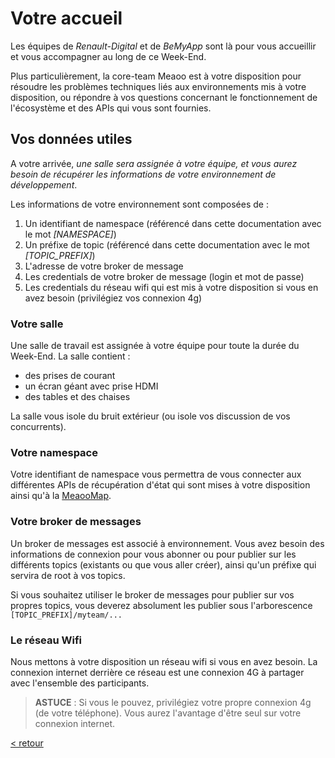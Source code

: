 # Votre accueil

Les équipes de *Renault-Digital* et de *BeMyApp* sont là pour vous accueillir et vous accompagner au long de ce Week-End.

Plus particulièrement, la core-team Meaoo est à votre disposition pour résoudre les problèmes techniques liés aux environnements mis à votre disposition, ou répondre à vos questions concernant le fonctionnement de l'écosystème et des APIs qui vous sont fournies.

## Vos données utiles

A votre arrivée, *une salle sera assignée à votre équipe, et vous aurez besoin de récupérer les informations de votre environnement de développement*.

Les informations de votre environnement sont composées de :
1. Un identifiant de namespace (référencé dans cette documentation avec le mot *[NAMESPACE]*)
1. Un préfixe de topic (référencé dans cette documentation avec le mot *[TOPIC_PREFIX]*)
1. L'adresse de votre broker de message
1. Les credentials de votre broker de message (login et mot de passe)
1. Les credentials du réseau wifi qui est mis à votre disposition si vous en avez besoin (privilégiez vos connexion 4g)

### Votre salle

Une salle de travail est assignée à votre équipe pour toute la durée du Week-End. La salle contient :
* des prises de courant
* un écran géant avec prise HDMI
* des tables et des chaises

La salle vous isole du bruit extérieur (ou isole vos discussion de vos concurrents).

### Votre namespace

Votre identifiant de namespace vous permettra de vous connecter aux différentes APIs de récupération d'état qui sont mises à votre disposition ainsi qu'à la [MeaooMap](concepts.md#map).

### Votre broker de messages

Un broker de messages est associé à environnement. Vous avez besoin des informations de connexion pour vous abonner ou pour publier sur les différents topics (existants ou que vous aller créer), ainsi qu'un préfixe qui servira de root à vos topics.

Si vous souhaitez utiliser le broker de messages pour publier sur vos propres topics, vous deverez absolument les publier sous l'arborescence `[TOPIC_PREFIX]/myteam/...`

### Le réseau Wifi

Nous mettons à votre disposition un réseau wifi si vous en avez besoin. La connexion internet derrière ce réseau est une connexion 4G à partager avec l'ensemble des participants.

> **ASTUCE** : Si vous le pouvez, privilégiez votre propre connexion 4g (de votre téléphone). Vous aurez l'avantage d'être seul sur votre connexion internet.

[< retour](README.md)